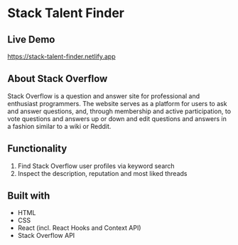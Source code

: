 # Stack Talent Finder

## Live Demo

https://stack-talent-finder.netlify.app

## About Stack Overflow

Stack Overflow is a question and answer site for professional and enthusiast programmers. The website serves as a platform for users to ask and answer questions, and, through membership and active participation, to vote questions and answers up or down and edit questions and answers in a fashion similar to a wiki or Reddit.

## Functionality

1) Find Stack Overflow user profiles via keyword search
2) Inspect the description, reputation and most liked threads

## Built with
* HTML
* CSS
* React (incl. React Hooks and Context API)
* Stack Overflow API
